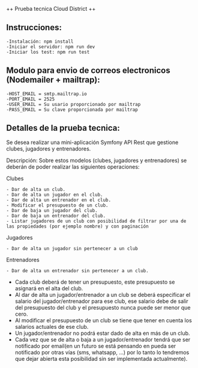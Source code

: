 ++ Prueba tecnica Cloud District ++

## Instrucciones:

    -Instalación: npm install
    -Iniciar el servidor: npm run dev
    -Iniciar los test: npm run test

## Modulo para envio de correos electronicos (Nodemailer + mailtrap):

    -HOST_EMAIL = smtp.mailtrap.io
    -PORT_EMAIL = 2525
    -USER_EMAIL = Su usario proporcionado por mailtrap
    -PASS_EMAIL = Su clave proporcionada por mailtrap

## Detalles de la prueba tecnica:

Se desea realizar una mini-aplicación Symfony API Rest que gestione clubes, jugadores y entrenadores.

Descripción:
Sobre estos modelos (clubes, jugadores y entrenadores) se deberán de poder realizar las
siguientes operaciones:

Clubes

    - Dar de alta un club.
    - Dar de alta un jugador en el club.
    - Dar de alta un entrenador en el club.
    - Modificar el presupuesto de un club.
    - Dar de baja un jugador del club.
    - Dar de baja un entrenador del club.
    - Listar jugadores de un club con posibilidad de filtrar por una de las propiedades (por ejemplo nombre) y con paginación

Jugadores

    - Dar de alta un jugador sin pertenecer a un club

Entrenadores

    - Dar de alta un entrenador sin pertenecer a un club.

- Cada club deberá de tener un presupuesto, este presupuesto se asignará en el alta del club.
- Al dar de alta un jugador/entrenador a un club se deberá especificar el salario del jugador/entrenador para ese club, ese salario debe de salir del presupuesto del club y el presupuesto nunca puede ser menor que cero.
- Al modificar el presupuesto de un club se tiene que tener en cuenta los salarios actuales de ese club.
- Un jugador/entrenador no podrá estar dado de alta en más de un club.
- Cada vez que se de alta o baja a un jugador/entrenador tendrá que ser notificado por email(en un futuro se está pensando en pueda ser notificado por otras vías (sms, whatsapp, ...) por lo tanto lo tendremos que dejar abierta esta posibilidad sin ser implementada actualmente).
